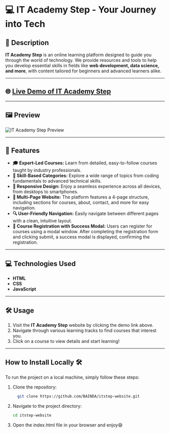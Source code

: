 # 💻 IT Academy Step - Your Journey into Tech

## 📖 Description

**IT Academy Step** is an online learning platform designed to guide you through the world of technology. We provide resources and tools to help you develop essential skills in fields like **web development, data science, and more**, with content tailored for beginners and advanced learners alike.

---

## 🌐 [Live Demo of IT Academy Step](https://itacademystep.netlify.app/)

---

## 🖼️ Preview

![IT Academy Step Preview](https://github.com/user-attachments/assets/436e3532-f5ad-46df-9ee4-3ffed42ee012)

---

## 🚀 Features

- **🎓 Expert-Led Courses:** Learn from detailed, easy-to-follow courses taught by industry professionals.
- **📂 Skill-Based Categories:** Explore a wide range of topics from coding fundamentals to advanced technical skills.
- **📱 Responsive Design:** Enjoy a seamless experience across all devices, from desktops to smartphones.
- **📑 Multi-Page Website:** The platform features a 4-page structure, including sections for courses, about, contact, and more for easy navigation.
- **🔍 User-Friendly Navigation:** Easily navigate between different pages with a clean, intuitive layout.
- **📝 Course Registration with Success Modal:** Users can register for courses using a modal window. After completing the registration form and clicking submit, a success modal is displayed, confirming the registration.

---

## 💻 Technologies Used

- **HTML**
- **CSS**
- **JavaScript**

---

## 🛠️ Usage

1. Visit the **IT Academy Step** website by clicking the demo link above.
2. Navigate through various learning tracks to find courses that interest you.
3. Click on a course to view details and start learning!

---

## How to Install Locally 🛠️

To run the project on a local machine, simply follow these steps:

1. Clone the repository:

   ```bash
     git clone https://github.com/BAINDA/itstep-website.git

   ```

2. Navigate to the project directory:

   ```bash
   cd itstep-website

   ```

3. Open the index.html file in your browser and enjoy😄
